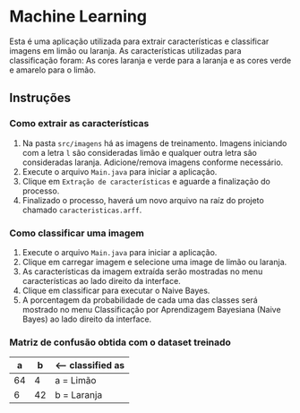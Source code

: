 # Machine Learning

Esta é uma aplicação utilizada para extrair características e classificar imagens em limão ou laranja. As características utilizadas para classificação foram: As cores laranja e verde para a laranja e as cores verde e amarelo para o limão.

## Instruções

### Como extrair as características

1. Na pasta `src/imagens` há as imagens de treinamento. Imagens iniciando com a letra `l` são consideradas limão e qualquer outra letra são consideradas laranja. Adicione/remova imagens conforme necessário.
2. Execute o arquivo `Main.java` para iniciar a aplicação.
3. Clique em `Extração de características` e aguarde a finalização do processo.
4. Finalizado o processo, haverá um novo arquivo na raíz do projeto chamado `caracteristicas.arff`.

### Como classificar uma imagem

1. Execute o arquivo `Main.java` para iniciar a aplicação.
2. Clique em carregar imagem e selecione uma image de limão ou laranja.
3. As características da imagem extraída serão mostradas no menu características ao lado direito da interface.
4. Clique em classificar para executar o Naive Bayes.
5. A porcentagem da probabilidade de cada uma das classes será mostrado no menu Classificação por Aprendizagem Bayesiana (Naive Bayes) ao lado direito da interface.

### Matriz de confusão obtida com o dataset treinado

| a  | b  | <-- classified as |
|----|----|-------------------|
| 64 | 4  | a = Limão         |
| 6  | 42 | b = Laranja       |
